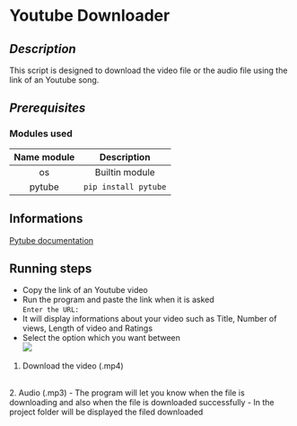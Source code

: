 # Youtube Downloader

## <i>Description</i>

This script is designed to download the video file or the audio file using the link of an Youtube song.

## <i>Prerequisites</i>
### Modules used 
| Name module    | Description                      |
|----------------|----------------------------------|
| <center>os     | <center>Builtin module           |
| <center>pytube | <center>```pip install pytube``` |

## Informations

[Pytube documentation](https://pytube.io/en/latest/)

## Running steps

- Copy the link of an Youtube video
- Run the program and paste the link when it is asked<br>
```Enter the URL:```
- It will display informations about your video such as Title, Number of views, Length of video and Ratings
- Select the option which you want between
  <br>
  <img src="download_options.jpg">
  <br>
1. Download the video (.mp4)
<br>
2. Audio (.mp3)
- The program will let you know when the file is downloading and also when the file is downloaded successfully
- In the project folder will be displayed the filed downloaded